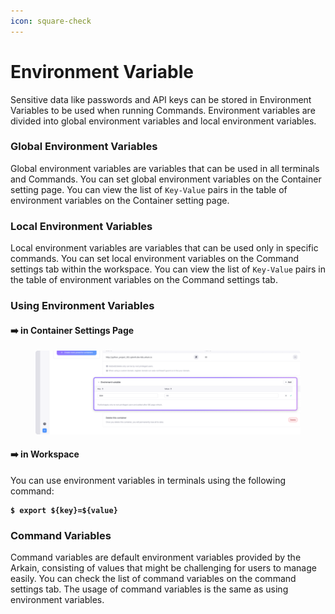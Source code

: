 ```yaml
---
icon: square-check
---
```


# Environment Variable

Sensitive data like passwords and API keys can be stored in Environment Variables to be used when running Commands. Environment variables are divided into global environment variables and local environment variables.

### Global Environment Variables <a href="#global-environment-variables" id="global-environment-variables"></a>

Global environment variables are variables that can be used in all terminals and Commands. You can set global environment variables on the Container setting page. You can view the list of `Key-Value` pairs in the table of environment variables on the Container setting page.

### Local Environment Variables <a href="#local-environment-variables" id="local-environment-variables"></a>

Local environment variables are variables that can be used only in specific commands. You can set local environment variables on the Command settings tab within the workspace. You can view the list of `Key-Value` pairs in the table of environment variables on the Command settings tab.

### Using Environment Variables <a href="#using-environment-variables" id="using-environment-variables"></a>

#### ➡️ in Container Settings Page

<figure><img src="../../../../.gitbook/assets/Environment Variables_01.png" alt=""><figcaption></figcaption></figure>

#### ➡️ in Workspace

You can use environment variables in terminals using the following command:

<pre class="language-sh"><code class="lang-sh"><strong>$ export ${key}=${value}
</strong></code></pre>

### Command Variables <a href="#command-variables" id="command-variables"></a>

Command variables are default environment variables provided by the Arkain, consisting of values that might be challenging for users to manage easily. You can check the list of command variables on the command settings tab. The usage of command variables is the same as using environment variables.
